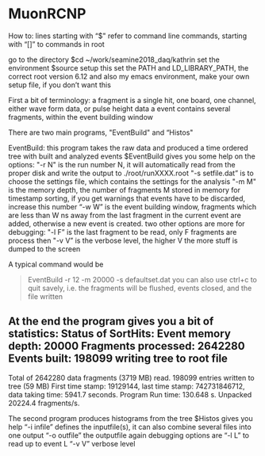 # MuonRCNP
How to:
lines starting with “$" refer to command line commands, starting with “[]” to commands in root

go to the directory
$cd ~/work/seamine2018_daq/kathrin
set the environment
$source setup
this set the PATH and LD_LIBRARY_PATH, the correct root version 6.12
and also my emacs environment, make your own setup file, if you don’t want this 

First a bit of terminology:
a fragment is a single hit, one board, one channel, either wave form data, or pulse height data
a event contains several fragments, within the event building window

There are two main programs, "EventBuild" and “Histos"

EventBuild:
this program takes the raw data and produced a time ordered tree with built and analyzed events
$EventBuild
gives you some help on the options:
"-r N" is the run number N, it will automatically read from the proper disk and write the output to ./root/runXXXX.root
"-s setfile.dat” is to choose the settings file, which contains the settings for the analysis
"-m M" is the memory depth, the number of fragments M stored in memory for timestamp sorting, if you get warnings that events have to be discarded, increase this number
“-w W” is the event building window, fragments which are less than W ns away from the last fragment in the current event are added, otherwise a new event is created.
two other options are more for debugging:
"-l F” is the last fragment to be read, only F fragments are process then
"-v V” is the verbose level, the higher V the more stuff is dumped to the screen

A typical command would be
>EventBuild -r 12 -m 20000 -s defaultset.dat
you can also use ctrl+c to quit savely, i.e. the fragments will be flushed, events closed, and the file written

At the end the program gives you a bit of statistics:
Status of SortHits:
Event memory depth: 20000
Fragments processed:   2642280
Events built:   198099
writing tree to root file
------------------------------------
Total of 2642280 data fragments (3719 MB) read.
198099 entries written to tree (59 MB)
First time stamp: 19129144, last time stamp: 742731846712, data taking time: 5941.7 seconds.
Program Run time: 130.648 s.
Unpacked 20224.4 fragments/s.

The second program produces histograms from the tree
$Histos
gives you help
“-i infile” defines the inputfile(s), it can also combine several files into one output
“-o outfile” the outputfile
again debugging options are
“-l L” to read up to event L
“-v V” verbose level
